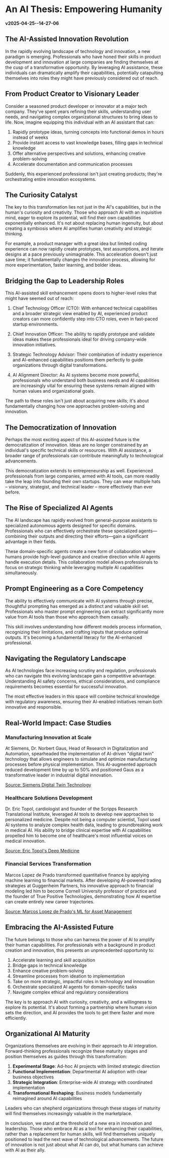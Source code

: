 # An AI Thesis: Empowering Humanity
**v2025-04-25--14-27-06**

## The AI-Assisted Innovation Revolution

In the rapidly evolving landscape of technology and innovation, a new paradigm is emerging. Professionals who have honed their skills in product development and innovation at large companies are finding themselves at the cusp of a transformative opportunity. By leveraging AI assistance, these individuals can dramatically amplify their capabilities, potentially catapulting themselves into roles they might have previously considered out of reach.

## From Product Creator to Visionary Leader

Consider a seasoned product developer or innovator at a major tech company. They've spent years refining their skills, understanding user needs, and navigating complex organizational structures to bring ideas to life. Now, imagine equipping this individual with an AI assistant that can:

1. Rapidly prototype ideas, turning concepts into functional demos in hours instead of weeks
2. Provide instant access to vast knowledge bases, filling gaps in technical knowledge
3. Offer alternative perspectives and solutions, enhancing creative problem-solving
4. Accelerate documentation and communication processes

Suddenly, this experienced professional isn't just creating products; they're orchestrating entire innovation ecosystems.

## The Curiosity Catalyst

The key to this transformation lies not just in the AI's capabilities, but in the human's curiosity and creativity. Those who approach AI with an inquisitive mind, eager to explore its potential, will find their own capabilities exponentially enhanced. It's not about replacing human ingenuity, but about creating a symbiosis where AI amplifies human creativity and strategic thinking.

For example, a product manager with a great idea but limited coding experience can now rapidly create prototypes, test assumptions, and iterate designs at a pace previously unimaginable. This acceleration doesn't just save time; it fundamentally changes the innovation process, allowing for more experimentation, faster learning, and bolder ideas.

## Bridging the Gap to Leadership Roles

This AI-assisted skill enhancement opens doors to higher-level roles that might have seemed out of reach:

1. Chief Technology Officer (CTO): With enhanced technical capabilities and a broader strategic view enabled by AI, experienced product creators can more confidently step into CTO roles, even in fast-paced startup environments.

2. Chief Innovation Officer: The ability to rapidly prototype and validate ideas makes these professionals ideal for driving company-wide innovation initiatives.

3. Strategic Technology Advisor: Their combination of industry experience and AI-enhanced capabilities positions them perfectly to guide organizations through digital transformations.

4. AI Alignment Director: As AI systems become more powerful, professionals who understand both business needs and AI capabilities are increasingly vital for ensuring these systems remain aligned with human values and organizational goals.

The path to these roles isn't just about acquiring new skills; it's about fundamentally changing how one approaches problem-solving and innovation.

## The Democratization of Innovation

Perhaps the most exciting aspect of this AI-assisted future is the democratization of innovation. Ideas are no longer constrained by an individual's specific technical skills or resources. With AI assistance, a broader range of professionals can contribute meaningfully to technological advancements.

This democratization extends to entrepreneurship as well. Experienced professionals from large companies, armed with AI tools, can more readily take the leap into founding their own startups. They can wear multiple hats – visionary, strategist, and technical leader – more effectively than ever before.

## The Rise of Specialized AI Agents

The AI landscape has rapidly evolved from general-purpose assistants to specialized autonomous agents designed for specific domains. Professionals who can effectively orchestrate these specialized agents—combining their outputs and directing their efforts—gain a significant advantage in their fields.

These domain-specific agents create a new form of collaboration where humans provide high-level guidance and creative direction while AI agents handle execution details. This collaboration model allows professionals to focus on strategic thinking while leveraging multiple AI capabilities simultaneously.

## Prompt Engineering as a Core Competency

The ability to effectively communicate with AI systems through precise, thoughtful prompting has emerged as a distinct and valuable skill set. Professionals who master prompt engineering can extract significantly more value from AI tools than those who approach them casually.

This skill involves understanding how different models process information, recognizing their limitations, and crafting inputs that produce optimal outputs. It's becoming a fundamental literacy for the AI-enhanced professional.

## Navigating the Regulatory Landscape

As AI technologies face increasing scrutiny and regulation, professionals who can navigate this evolving landscape gain a competitive advantage. Understanding AI safety concerns, ethical considerations, and compliance requirements becomes essential for successful innovation.

The most effective leaders in this space will combine technical knowledge with regulatory awareness, ensuring their AI-enabled initiatives remain both innovative and responsible.

## Real-World Impact: Case Studies

### Manufacturing Innovation at Scale
At Siemens, Dr. Norbert Gaus, Head of Research in Digitalization and Automation, spearheaded the implementation of AI-driven "digital twin" technology that allows engineers to simulate and optimize manufacturing processes before physical implementation. This AI-augmented approach reduced development time by up to 50% and positioned Gaus as a transformative leader in industrial digital innovation.

[Source: Siemens Digital Twin Technology](https://press.siemens.com/global/en/pressrelease/siemens-and-nvidia-partner-enable-industrial-metaverse)

### Healthcare Solutions Development
Dr. Eric Topol, cardiologist and founder of the Scripps Research Translational Institute, leveraged AI tools to develop new approaches to personalized medicine. Despite not being a computer scientist, Topol used AI systems to analyze complex health data, leading to groundbreaking work in medical AI. His ability to bridge clinical expertise with AI capabilities propelled him to become one of healthcare's most influential voices on medical innovation.

[Source: Eric Topol's Deep Medicine](https://www.nature.com/articles/s41591-018-0300-7)

### Financial Services Transformation
Marcos Lopez de Prado transformed quantitative finance by applying machine learning to financial markets. After developing AI-powered trading strategies at Guggenheim Partners, his innovative approach to financial modeling led him to become Cornell University professor of practice and the founder of True Positive Technologies, demonstrating how AI expertise can create entirely new career trajectories.

[Source: Marcos Lopez de Prado's ML for Asset Management](https://papers.ssrn.com/sol3/papers.cfm?abstract_id=3365271)

## Embracing the AI-Assisted Future

The future belongs to those who can harness the power of AI to amplify their human capabilities. For professionals with a background in product creation and innovation, this presents an unprecedented opportunity to:

1. Accelerate learning and skill acquisition
2. Bridge gaps in technical knowledge
3. Enhance creative problem-solving
4. Streamline processes from ideation to implementation
5. Take on more strategic, impactful roles in technology and innovation
6. Orchestrate specialized AI agents for domain-specific tasks
7. Navigate complex ethical and regulatory considerations

The key is to approach AI with curiosity, creativity, and a willingness to explore its potential. It's about forming a partnership where human vision sets the direction, and AI provides the tools to get there faster and more efficiently.

## Organizational AI Maturity

Organizations themselves are evolving in their approach to AI integration. Forward-thinking professionals recognize these maturity stages and position themselves as guides through this transformation:

1. **Experimental Stage**: Ad-hoc AI projects with limited strategic direction
2. **Functional Implementation**: Departmental AI adoption with clear business objectives
3. **Strategic Integration**: Enterprise-wide AI strategy with coordinated implementation
4. **Transformational Reshaping**: Business models fundamentally reimagined around AI capabilities

Leaders who can shepherd organizations through these stages of maturity will find themselves increasingly valuable in the marketplace.

In conclusion, we stand at the threshold of a new era in innovation and leadership. Those who embrace AI as a tool for enhancing their capabilities, rather than a replacement for human skills, will find themselves uniquely positioned to lead the next wave of technological advancements. The future of innovation is not just about what AI can do, but what humans can achieve with AI as their ally.